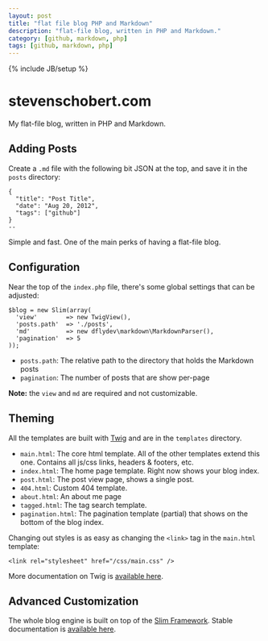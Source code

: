 ```yaml
---
layout: post
title: "flat file blog PHP and Markdown"
description: "flat-file blog, written in PHP and Markdown."
category: [github, markdown, php]
tags: [github, markdown, php]
---
```

{% include JB/setup %}

# stevenschobert.com

My flat-file blog, written in PHP and Markdown.

## Adding Posts

Create a `.md` file with the following bit JSON at the top, and save it in the `posts` directory:

~~~
{
  "title": "Post Title",
  "date": "Aug 20, 2012",
  "tags": ["github"]
}
--
~~~

Simple and fast. One of the main perks of having a flat-file blog.

## Configuration

Near the top of the `index.php` file, there's some global settings that can be adjusted:

~~~
$blog = new Slim(array(
  'view'        => new TwigView(),
  'posts.path'  => './posts',
  'md'          => new dflydev\markdown\MarkdownParser(),
  'pagination'  => 5
));
~~~

- `posts.path`: The relative path to the directory that holds the Markdown posts
- `pagination`: The number of posts that are show per-page

__Note:__ the `view` and `md` are required and not customizable.

## Theming

All the templates are built with [Twig](http://twig.sensiolabs.org/ "twig.sensiolabs.org") and are in the `templates` directory.

- `main.html`: The core html template. All of the other templates extend this one. Contains all js/css links, headers & footers, etc.
- `index.html`: The home page template. Right now shows your blog index.
- `post.html`: The post view page, shows a single post.
- `404.html`: Custom 404 template.
- `about.html`: An about me page
- `tagged.html`: The tag search template.
- `pagination.html`: The pagination template (partial) that shows on the bottom of the blog index.

Changing out styles is as easy as changing the `<link>` tag in the `main.html` template:

~~~
<link rel="stylesheet" href="/css/main.css" />
~~~

More documentation on Twig is [available here](http://twig.sensiolabs.org/documentation "twig.sensiolabs.org/documentation").

## Advanced Customization

The whole blog engine is built on top of the [Slim Framework](http://www.slimframework.com/ "slimframework.com"). 
Stable documentation is [available here](http://www.slimframework.com/documentation/stable "slimframework.com/documentation/stable").
